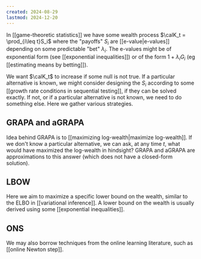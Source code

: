 ```yaml
---
created: 2024-08-29
lastmod: 2024-12-20
---
```


In [[game-theoretic statistics]] we have some wealth process $\calK_t = \prod_{i\leq t}S_i$ where the "payoffs" $S_i$ are [[e-value|e-values]] depending on some predictable "bet" $\lambda_i$. The e-values might be of exponential form (see [[exponential inequalities]]) or of the form $1 + \lambda_i G_i$ (eg [[estimating means by betting]]). 

We want $\calK_t$ to increase if some null is not true. If a particular alternative is known, we might consider designing the $S_i$ according to some [[growth rate conditions in sequential testing]], if they can be solved exactly. If not, or if a particular alternative is not known, we need to do something else. Here we gather various strategies. 

## GRAPA and aGRAPA 
Idea behind GRAPA is to [[maximizing log-wealth|maximize log-wealth]]. If we don't know a particular alternative, we can ask, at any time $t$, what would have maximized the log-wealth in hindsight? GRAPA and aGRAPA are approximations to this answer (which does not have a closed-form solution). 

## LBOW 
Here we aim to maximize a specific lower bound on the wealth, similar to the ELBO in [[variational inference]]. A lower bound on the wealth is usually derived using some [[exponential inequalities]]. 

## ONS 
We may also borrow techniques from the online learning literature, such as [[online Newton step]].